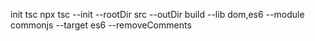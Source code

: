 init tsc npx tsc --init --rootDir src --outDir build --lib dom,es6 --module commonjs --target es6 --removeComments